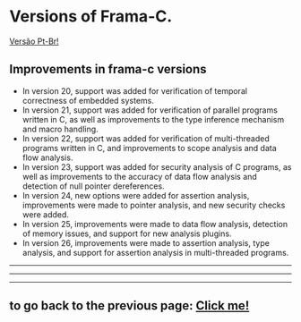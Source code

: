 # Versions of Frama-C.

[Versão Pt-Br!](./translations/NovasVersoes.md)

## Improvements in frama-c versions

-   In version 20, support was added for verification of temporal correctness of embedded systems.
-   In version 21, support was added for verification of parallel programs written in C, as well as improvements to the type inference mechanism and macro handling.
-   In version 22, support was added for verification of multi-threaded programs written in C, and improvements to scope analysis and data flow analysis.
-   In version 23, support was added for security analysis of C programs, as well as improvements to the accuracy of data flow analysis and detection of null pointer dereferences.
-   In version 24, new options were added for assertion analysis, improvements were made to pointer analysis, and new security checks were added.
-   In version 25, improvements were made to data flow analysis, detection of memory issues, and support for new analysis plugins.
-   In version 26, improvements were made to assertion analysis, type analysis, and support for assertion analysis in multi-threaded programs.

---
---
---

## to go back to the previous page: [Click me!](./FramacTool.md)
